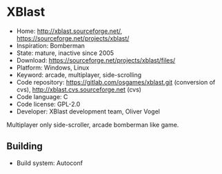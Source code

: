 # XBlast

- Home: http://xblast.sourceforge.net/, https://sourceforge.net/projects/xblast/
- Inspiration: Bomberman
- State: mature, inactive since 2005
- Download: https://sourceforge.net/projects/xblast/files/
- Platform: Windows, Linux
- Keyword: arcade, multiplayer, side-scrolling
- Code repository: https://gitlab.com/osgames/xblast.git (conversion of cvs), http://xblast.cvs.sourceforge.net (cvs)
- Code language: C
- Code license: GPL-2.0
- Developer: XBlast development team, Oliver Vogel

Multiplayer only side-scroller, arcade bomberman like game.

## Building

- Build system: Autoconf
